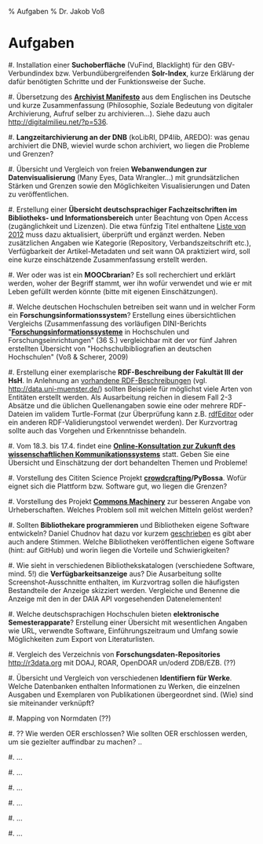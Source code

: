 % Aufgaben
% Dr. Jakob Voß

# Aufgaben

#. Installation einer **Suchoberfläche** (VuFind, Blacklight) für den
   GBV-Verbundindex bzw. Verbundübergreifenden **Solr-Index**, kurze
   Erklärung der dafür benötigten Schritte und der Funktionsweise der
   Suche.

#. Übersetzung des **[Archivist
   Manifesto](http://www.metamute.org/editorial/lab/archivist-manifesto)**
   aus dem Englischen ins Deutsche und kurze Zusammenfassung (Philosophie,
   Soziale Bedeutung von digitaler Archivierung, Aufruf selber zu
   archivieren...). Siehe dazu auch <http://digitalmilieu.net/?p=536>.

#. **Langzeitarchivierung an der DNB** (koLibRI, DP4lib, AREDO): was genau
   archiviert die DNB, wieviel wurde schon archiviert, wo liegen die
   Probleme und Grenzen?

#. Übersicht und Vergleich von freien **Webanwendungen zur Datenvisualisierung** 
   (Many Eyes, Data Wrangler...) mit grundsätzlichen Stärken und Grenzen
   sowie den Möglichkeiten Visualisierungen und Daten zu veröffentlichen.

#. Erstellung einer **Übersicht deutschsprachiger Fachzeitschriften im 
   Bibliotheks- und Informationsbereich** unter Beachtung von Open Access
   (zugänglichkeit und Lizenzen). Die etwa fünfzig Titel enthaltene [Liste
   von 2012](https://docs.google.com/spreadsheet/ccc?key=0Aro_DAmC_PbndFItMmpFUjVYUnljTk5FZHYzQW5yOWc)
   muss dazu aktualisiert, überprüft und ergänzt werden. Neben zusätzlichen
   Angaben wie Kategorie (Repository, Verbandszeitschrift etc.), Verfügbarkeit
   der Artikel-Metadaten und seit wann OA praktiziert wird, soll eine
   kurze einschätzende Zusammenfassung erstellt werden.

#. Wer oder was ist ein **MOOCbrarian**? Es soll recherchiert und erklärt
   werden, woher der Begriff stammt, wer ihn wofür verwendet und wie er
   mit Leben gefüllt werden könnte (bitte mit eigenen Einschätzungen).

#. Welche deutschen Hochschulen betreiben seit wann und in welcher Form ein
   **Forschungsinformationssystem**? Erstellung eines übersichtlichen
   Vergleichs (Zusammenfassung des vorläufigen DINI-Berichts
   "[**Forschungsinformationssysteme**](http://dx.doi.org/10.5281/zenodo.7697) 
   in Hochschulen und Forschungseinrichtungen" (36 S.) vergleichbar mit 
   der vor fünf Jahren erstellten Übersicht von "Hochschulbibliografien an
   deutschen Hochschulen" (Voß & Scherer, 2009)

#. Erstellung einer exemplarische **RDF-Beschreibung der Fakultät III der HsH**.
   In Anlehnung an [vorhandene RDF-Beschreibungen](http://linkeduniversities.org/)
   (vgl. <http://data.uni-muenster.de/>) sollten Beispiele für möglichst viele Arten 
   von Entitäten erstellt werden. Als Ausarbeitung reichen in diesem Fall 2-3 Absätze 
   und die üblichen Quellenangaben sowie eine oder mehrere RDF-Dateien im validem 
   Turtle-Format (zur Überprüfung kann z.B. 
   [rdfEditor](https://bitbucket.org/dotnetrdf/dotnetrdf/wiki/UserGuide/Tools/rdfEditor)
   oder ein anderen RDF-Validierungstool verwendet werden). Der Kurzvortrag
   sollte auch das Vorgehen und Erkenntnisse behandeln.

#. Vom 18.3. bis 17.4. findet eine **[Online-Konsultation zur Zukunft des
   wissenschaftlichen Kommunikationssystems](http://www.publikationssystem.de)**
   statt. Geben Sie eine Übersicht und Einschätzung der dort behandelten
   Themen und Probleme!

#. Vorstellung des Cititen Science Projekt **[crowdcrafting](http://crowdcrafting.org)/PyBossa**.
   Wofür eignet sich die Plattform bzw. Software gut, wo liegen die Grenzen? 

#. Vorstellung des Projekt **[Commons Machinery](http://commonsmachinery.se/)**
   zur besseren Angabe von Urheberschaften. Welches Problem soll mit welchen 
   Mitteln gelöst werden?

#. Sollten **Bibliothekare programmieren** und Bibliotheken eigene Software
   entwickeln? Daniel Chudnov hat dazu vor kurzem
   [geschrieben](http://library.gwu.edu/scholarly-technology-group/posts/why-we-write-software-gw-libraries)
   es gibt aber auch andere Stimmen. Welche Bibliotheken veröffentlichen eigene 
   Software (hint: auf GitHub) und worin liegen die Vorteile und
   Schwierigkeiten?

#. Wie sieht in verschiedenen Bibliothekskatalogen (verschiedene Software,
   mind. 5!) die **Verfügbarkeitsanzeige** aus? Die Ausarbeitung sollte
   Screenshot-Ausschnitte enthalten, im Kurzvortrag sollen die häufigsten
   Bestandteile der Anzeige skizziert werden. Vergleiche und Benenne die 
   Anzeige mit den in der DAIA API vorgesehenden Datenelementen!

#. Welche deutschsprachigen Hochschulen bieten **elektronische
   Semesterapparate**? Erstellung einer Übersicht mit wesentlichen Angaben wie 
   URL, verwendte Software, Einführungszeitraum und Umfang sowie Möglichkeiten
   zum Export von Literaturlisten.

#. Vergleich des Verzeichnis von **Forschungsdaten-Repositories**
   <http://r3data.org> mit DOAJ, ROAR, OpenDOAR un/oderd ZDB/EZB. (??)

#. Übersicht und Vergleich von verschiedenen **Identifiern für Werke**.
   Welche Datenbanken enthalten Informationen zu Werken, die einzelnen
   Ausgaben und Exemplaren von Publikationen übergeordnet sind.
   (Wie) sind sie miteinander verknüpft?

#. Mapping von Normdaten (??)

#. ?? Wie werden OER erschlossen? Wie sollten OER erschlossen werden, um sie
   gezielter auffindbar zu machen? ..

#. ...

#. ...

#. ...

#. ...

#. ...

#. ...


